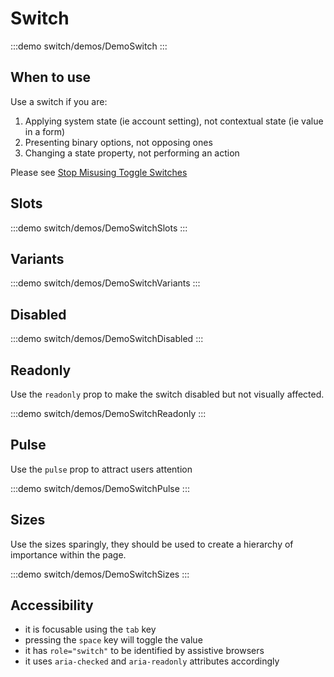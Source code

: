 <script setup>
import DemoSwitch from '@/components/switch/demos/DemoSwitch.vue'
import DemoSwitchDisabled from '@/components/switch/demos/DemoSwitchDisabled.vue'
import DemoSwitchPulse from '@/components/switch/demos/DemoSwitchPulse.vue'
import DemoSwitchReadonly from '@/components/switch/demos/DemoSwitchReadonly.vue'
import DemoSwitchSizes from '@/components/switch/demos/DemoSwitchSizes.vue'
import DemoSwitchSlots from '@/components/switch/demos/DemoSwitchSlots.vue'
import DemoSwitchVariants from '@/components/switch/demos/DemoSwitchVariants.vue'
</script>

# Switch

:::demo switch/demos/DemoSwitch
<DemoSwitch />
:::

## When to use

Use a switch if you are:

1. Applying system state (ie account setting), not contextual state (ie value in a form)
2. Presenting binary options, not opposing ones
3. Changing a state property, not performing an action

Please see [Stop Misusing Toggle Switches](https://uxmovement.com/mobile/stop-misusing-toggle-switches/)

## Slots

:::demo switch/demos/DemoSwitchSlots
<DemoSwitchSlots />
:::

## Variants

:::demo switch/demos/DemoSwitchVariants
<DemoSwitchVariants />
:::

## Disabled

:::demo switch/demos/DemoSwitchDisabled
<DemoSwitchDisabled />
:::

## Readonly

Use the `readonly` prop to make the switch disabled but not visually affected.

:::demo switch/demos/DemoSwitchReadonly
<DemoSwitchReadonly />
:::

## Pulse

Use the `pulse` prop to attract users attention

:::demo switch/demos/DemoSwitchPulse
<DemoSwitchPulse />
:::

## Sizes

Use the sizes sparingly, they should be used to create a hierarchy of importance within the page.

:::demo switch/demos/DemoSwitchSizes
<DemoSwitchSizes />
:::

## Accessibility

- it is focusable using the `tab` key
- pressing the `space` key will toggle the value
- it has `role="switch"` to be identified by assistive browsers
- it uses `aria-checked` and `aria-readonly` attributes accordingly
